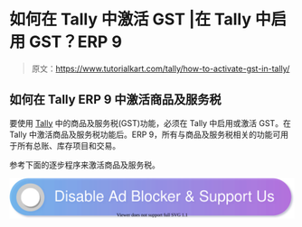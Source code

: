 # 如何在 Tally 中激活 GST |在 Tally 中启用 GST？ERP 9

> 原文：<https://www.tutorialkart.com/tally/how-to-activate-gst-in-tally/>

## 如何在 Tally ERP 9 中激活商品及服务税

要使用 [Tally](https://www.tutorialkart.com/tally/what-is-tally/) 中的商品及服务税(GST)功能，必须在 Tally 中启用或激活 GST。在 Tally 中激活商品及服务税功能后。ERP 9，所有与商品及服务税相关的功能可用于所有总账、库存项目和交易。

参考下面的逐步程序来激活商品及服务税。

[![](img/925da31b32d6bc3827932f6c8afb11bb.png)](https://www.tutorialkart.com/)